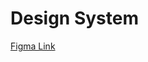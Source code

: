 # Design System
[Figma Link](https://www.figma.com/file/qvBgBNMtcEGTGRViodRyCb/Klozy---User?node-id=155%3A42&t=SNlj8lzpJ5loZo4s-0)